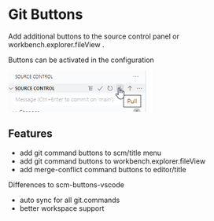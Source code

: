 # Git Buttons

Add additional buttons to the source control panel or workbench.explorer.fileView .

Buttons can be activated in the configuration

![](examples/preview.png)

## Features
* add git command buttons to scm/title menu
* add git command buttons to workbench.explorer.fileView  
* add merge-conflict command buttons to editor/title 

Differences to scm-buttons-vscode
* auto sync for all git.commands
* better workspace support

